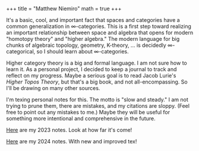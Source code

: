 +++
title = "Matthew Niemiro"
math = true
+++


It's a basic, cool, and important fact that spaces and categories have a common generalization in ∞-categories. This is a first step toward realizing an important relationship between space and algebra that opens for modern "homotopy theory" and "higher algebra." The modern language for big chunks of algebraic topology, geometry, K-theory, ... is decidedly ∞-categorical, so I should learn about ∞-categories.

Higher category theory is a big and formal language. I am not sure how to learn it. As a personal project, I decided to keep a journal to track and reflect on my progress. Maybe a serious goal is to read Jacob Lurie's *Higher Topos Theory*, but that's a big book, and not all-encompassing. So I'll be drawing on many other sources.

I'm texing personal notes for this. The motto is "slow and steady." I am not trying to prune them, there are mistakes, and my citations are sloppy. (Feel free to point out any mistakes to me.) Maybe they will be useful for something more intentional and comprehensive in the future.

[Here](/static/nb1.pdf) are my 2023 notes. Look at how far it's come!

[Here](/static/nb2.pdf) are my 2024 notes. With new and improved tex!